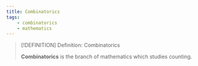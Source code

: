 ```yaml
---
title: Combinatorics
tags:
    - combinatorics
    - mathematics
---
```


>[!DEFINITION] Definition: Combinatorics
>
>**Combinatorics** is the branch of mathematics which studies counting.
>
